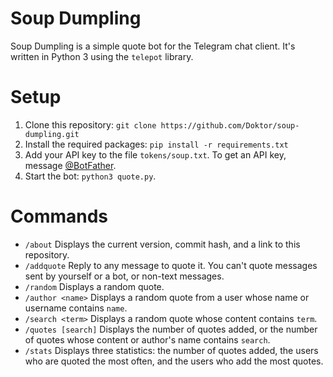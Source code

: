 # Soup Dumpling

Soup Dumpling is a simple quote bot for the Telegram chat client. It's written in Python 3 using the `telepot` library.

# Setup

1. Clone this repository: `git clone https://github.com/Doktor/soup-dumpling.git`
2. Install the required packages: `pip install -r requirements.txt`
3. Add your API key to the file `tokens/soup.txt`. To get an API key, message [@BotFather](https://telegram.me/BotFather).
4. Start the bot: `python3 quote.py`.

# Commands

- `/about` Displays the current version, commit hash, and a link to this repository.
- `/addquote` Reply to any message to quote it. You can't quote messages sent by yourself or a bot, or non-text messages.
- `/random` Displays a random quote.
- `/author <name>` Displays a random quote from a user whose name or username contains `name`.
- `/search <term>` Displays a random quote whose content contains `term`.
- `/quotes [search]` Displays the number of quotes added, or the number of quotes whose content or author's name contains `search`.
- `/stats` Displays three statistics: the number of quotes added, the users who are quoted the most often, and the users who add the most quotes.
